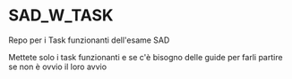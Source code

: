# SAD_W_TASK
Repo per i Task funzionanti dell'esame SAD 

Mettete solo i task funzionanti e se c'è bisogno delle guide per farli partire se non è ovvio il loro avvio 
